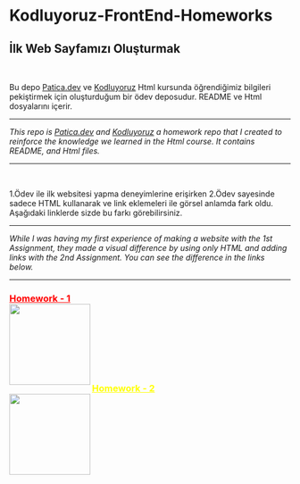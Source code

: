 # Kodluyoruz-FrontEnd-Homeworks

## İlk Web Sayfamızı Oluşturmak

<br >

Bu depo [Patica.dev](https://www.patika.dev/tr) ve [Kodluyoruz](https://www.kodluyoruz.org) Html kursunda öğrendiğimiz bilgileri pekiştirmek için oluşturduğum bir ödev deposudur. README ve Html dosyalarını içerir.

---

_This repo is [Patica.dev](https://www.patika.dev/tr) and [Kodluyoruz](https://www.kodluyoruz.org) a homework repo that I created to reinforce the knowledge we learned in the Html course. It contains README, and Html files._

---

<br>

1.Ödev ile ilk websitesi yapma deneyimlerine erişirken 2.Ödev sayesinde sadece HTML kullanarak ve link eklemeleri ile görsel anlamda fark oldu. Aşağıdaki linklerde sizde bu farkı görebilirsiniz.

---

_While I was having my first experience of making a website with the 1st Assignment, they made a visual difference by using only HTML and adding links with the 2nd Assignment. You can see the difference in the links below._

---

<div>
<h3>
<a style="color:red" href="https://github.com/Overated/Kodluyoruz-FrontEnd-Homeworks/tree/main/HTML/Homework-1#atakan-ertek"><strong>Homework - 1</strong></a><br>
<a href="https://github.com/Overated/Kodluyoruz-FrontEnd-Homeworks/tree/main/HTML/Homework-1#atakan-ertek" title="Insertion-Sort-Projesi">
<img align="left" height="145" src="https://github-readme-stats.vercel.app/api/pin/?username=Overated&repo=Kodluyoruz-FrontEnd-Homeworks&theme=react&border_color=61dafb&border_radius=20"></a>
</div>

<br><br><br><br><br><br>

<div>
<h3>
<a style="color:yellow" href="https://github.com/Overated/Kodluyoruz-FrontEnd-Homeworks/tree/main/HTML/Homework-2#atakan-ertek"><strong>Homework - 2</strong></a><br>
<a href="https://github.com/Overated/Kodluyoruz-FrontEnd-Homeworks/tree/main/HTML/Homework-2#atakan-ertek" title="Insertion-Sort-Projesi">
<img align="left" height="145" src="https://github-readme-stats.vercel.app/api/pin/?username=Overated&repo=Kodluyoruz-FrontEnd-Homeworks&theme=react&border_color=61dafb&border_radius=20"></a>
</div>

